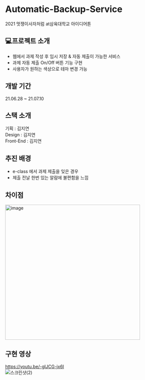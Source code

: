 # Automatic-Backup-Service
2021 멋쟁이사자처럼 at삼육대학교 아이디어톤

## 💻프로젝트 소개
- 웹에서 과제 작성 후 임시 저장 & 자동 제출이 가능한 서비스  
- 과제 자동 제출 On/Off 버튼 기능 구현  
- 사용자가 원하는 색상으로 테마 변경 가능  

## 개발 기간
21.06.28 ~ 21.07.10  

## 스택 소개
기획 : 김지연  
Design : 김지연  
Front-End : 김지연  

## 추진 배경
- e-class 에서 과제 제출을 잊은 경우  
- 제출 전날 한번 있는 알람에 불편함을 느낌  

## 차이점
<img width="431" alt="image" src="https://user-images.githubusercontent.com/82208408/231082793-667d0805-d18a-4ae2-8f8b-537529e3492b.png">

## 구현 영상
https://youtu.be/-gIJCG-jx6I  
![스크린샷(2)](https://user-images.githubusercontent.com/82208408/231083382-8b21069e-32e7-4c36-ad2a-c53c17380ae8.png)
